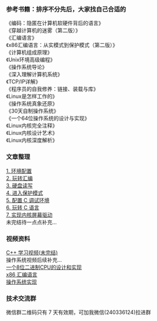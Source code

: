 ### 参考书籍：排序不分先后，大家找自己合适的  
《编码：隐匿在计算机软硬件背后的语言》  
《穿越计算机的迷雾（第二版）》  
《汇编语言》  
《x86汇编语言：从实模式到保护模式（第二版）》  
《计算机组成原理》  
《Unix环境高级编程》  
《操作系统导论》  
《深入理解计算机系统》  
《TCP/IP详解》  
《程序员的自我修养：链接、装载与库》  
《Linux是怎样工作的》  
《操作系统真象还原》  
《30天自制操作系统》  
《一个64位操作系统的设计与实现》  
《Linux内核完全注释》  
《Linux内核设计艺术》  
《Linux内核深度解析》

### 文章整理
[1. 环境配置](https://github.com/HCDarren/miniOS/blob/master/docs/1.%E9%85%8D%E7%BD%AE%E7%8E%AF%E5%A2%83.md)  
[2. 玩转汇编](https://github.com/HCDarren/miniOS/blob/master/docs/2.%E7%8E%A9%E8%BD%AC%E6%B1%87%E7%BC%96.md)  
[3. 硬盘读写](https://github.com/HCDarren/miniOS/blob/master/docs/3.%E7%A1%AC%E7%9B%98%E8%AF%BB%E5%86%99.md)  
[4. 进入保护模式](https://github.com/HCDarren/miniOS/blob/master/docs/4.%E8%BF%9B%E5%85%A5%E4%BF%9D%E6%8A%A4%E6%A8%A1%E5%BC%8F.md)  
[5. 配置 C 调试环境](https://github.com/HCDarren/miniOS/blob/master/docs/5.%E9%85%8D%E7%BD%AE%20C%20%E8%B0%83%E8%AF%95%E7%8E%AF%E5%A2%83.md)  
[6. 玩转 C 语言](https://github.com/HCDarren/miniOS/blob/master/docs/6.%E7%8E%A9%E8%BD%AC%20C%20%E8%AF%AD%E8%A8%80.md)  
[7. 实现内核屏幕驱动](https://github.com/HCDarren/miniOS/blob/master/docs/7.%E5%AE%9E%E7%8E%B0%E5%86%85%E6%A0%B8%E5%B1%8F%E5%B9%95%E9%A9%B1%E5%8A%A8.md)  
未完结待一点点补充...

### 视频资料
[C++ 学习视频(未完结)](https://www.bilibili.com/video/BV1Ga4y1m79j)  
操作系统视频后续补充...  
[一个8位二进制CPU的设计和实现](https://www.bilibili.com/video/BV1aP4y1s7Vf)  
[x86 汇编语言](https://www.bilibili.com/video/BV1b44y1k7mT)  
[操作系统实现](https://www.bilibili.com/video/BV1gR4y1u7or)  

### 技术交流群
微信群二维码只有 7 天有效期，可加我微信(240336124)拉进群
